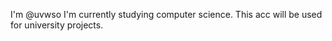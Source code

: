 I'm @uvwso
I'm currently studying computer science.
This acc will be used for university projects.

<!---
uvwso/uvwso is a ✨ special ✨ repository because its `README.md` (this file) appears on your GitHub profile.
You can click the Preview link to take a look at your changes.
--->
